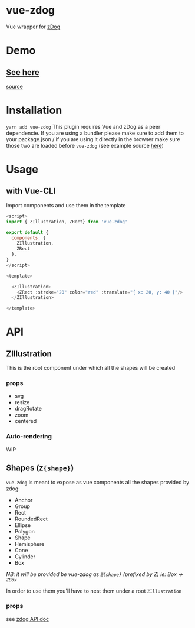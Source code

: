 # vue-zdog

Vue wrapper for [zDog](https://github.com/metafizzy/zdog)

# Demo

## [See here](https://alexandrebonaventure.github.io/vue-zdog)

[source](https://github.com/AlexandreBonaventure/vue-zdog/blob/master/examples/index.html)

# Installation

`yarn add vue-zdog`
This plugin requires Vue and zDog as a peer dependencie. If you are using a bundler please make sure to add them to your package.json / if you are using it directly in the browser make sure those two are loaded before `vue-zdog` (see example source [here](https://github.com/AlexandreBonaventure/vue-zdog/blob/master/examples/index.html))

# Usage

## with Vue-CLI

Import components and use them in the template

```js
<script>
import { ZIllustration, ZRect} from 'vue-zdog'

export default {
  components: {
    ZIllustration,
    ZRect
  },
}
</script>

<template>

  <ZIllustration>
    <ZRect :stroke="20" color="red" :translate="{ x: 20, y: 40 }"/>
  </ZIllustration>

</template>
```

# API

## ZIllustration

This is the root component under which all the shapes will be created

### props

- svg
- resize
- dragRotate
- zoom
- centered

### Auto-rendering

WIP

## Shapes (`Z{shape}`)

`vue-zdog` is meant to expose as vue components all the shapes provided by zdog:

- Anchor
- Group
- Rect
- RoundedRect
- Ellipse
- Polygon
- Shape
- Hemisphere
- Cone
- Cylinder
- Box

_NB: it will be provided be vue-zdog as `Z{shape}` (prefixed by Z) ie: Box -> `ZBox`_

In order to use them you'll have to nest them under a root `ZIllustration`

### props

see [zdog API doc](https://zzz.dog/shapes)
